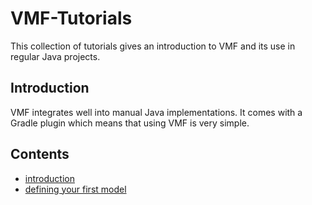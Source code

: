# VMF-Tutorials

This collection of tutorials gives an introduction to VMF and its use in regular Java projects.

## Introduction

VMF integrates well into manual Java implementations. It comes with a Gradle plugin which means that using VMF is very simple.

## Contents

- [introduction](https://github.com/miho/VMF-Tutorials/blob/master/README.md#introduction)
- [defining your first model]()
